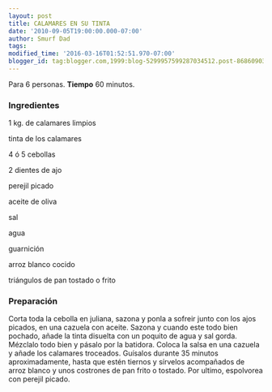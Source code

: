 ```yaml
---
layout: post
title: CALAMARES EN SU TINTA
date: '2010-09-05T19:00:00.000-07:00'
author: Smurf Dad
tags: 
modified_time: '2016-03-16T01:52:51.970-07:00'
blogger_id: tag:blogger.com,1999:blog-5299957599287034512.post-8686090309635161015
---
```


Para 6 personas.
<b>Tiempo</b> 60 minutos.

<h3>Ingredientes</h3>

1 kg. de calamares limpios

tinta de los calamares

4 ó 5 cebollas

2 dientes de ajo

perejil picado

aceite de oliva

sal

agua

guarnición

arroz blanco cocido

triángulos de pan tostado o frito

<h3>Preparación</h3>

Corta toda la cebolla en juliana, sazona y ponla a sofreir junto con los ajos picados, en una cazuela con aceite. Sazona y cuando este todo bien pochado, añade la tinta disuelta con un poquito de agua y sal gorda. Mézclalo todo bien y pásalo por la batidora. Coloca la salsa en una cazuela y añade los calamares troceados. Guísalos durante 35 minutos aproximadamente, hasta que estén tiernos y sírvelos acompañados de arroz blanco y unos costrones de pan frito o tostado. Por ultimo, espolvorea con perejil picado.

